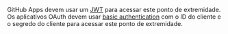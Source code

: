 GitHub Apps devem usar um [JWT](/apps/building-github-apps/authenticating-with-github-apps/#authenticating-as-a-github-app) para acessar este ponto de extremidade. Os aplicativos OAuth devem usar [basic authentication](/v3/auth/#basic-authentication) com o ID do cliente e o segredo do cliente para acessar este ponto de extremidade.
